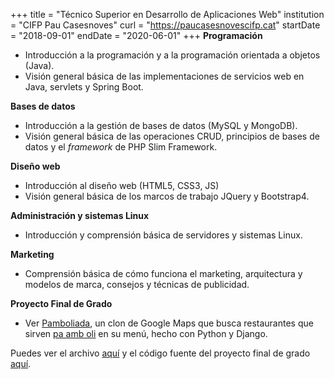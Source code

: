 +++
title = "Técnico Superior en Desarrollo de Aplicaciones Web"
institution = "CIFP Pau Casesnoves"
curl = "https://paucasesnovescifp.cat"
startDate = "2018-09-01"
endDate = "2020-06-01"
+++
**Programación**
* Introducción a la programación y a la programación orientada a objetos (Java).
* Visión general básica de las implementaciones de servicios web en Java, servlets y Spring Boot.

**Bases de datos**
* Introducción a la gestión de bases de datos (MySQL y MongoDB).
* Visión general básica de las operaciones CRUD, principios de bases de datos y el *framework* de PHP Slim Framework.

**Diseño web**
* Introducción al diseño web (HTML5, CSS3, JS)
* Visión general básica de los marcos de trabajo JQuery y Bootstrap4.

**Administración y sistemas Linux**
* Introducción y comprensión básica de servidores y sistemas Linux.

**Marketing**
* Comprensión básica de cómo funciona el marketing, arquitectura y modelos de marca, consejos y técnicas de publicidad.

**Proyecto Final de Grado**
* Ver [Pamboliada](https://pamboliada.cat), un clon de Google Maps que busca restaurantes que sirven [pa amb oli](https://es.wikipedia.org/wiki/Pa_amb_oli) en su menú, hecho con Python y Django.

Puedes ver el archivo [aquí](https://github.com/antonialoytorrens-DAW2018-2020) y el código fuente del proyecto final de grado [aquí](https://github.com/antonialoytorrens/pa-amb-oli).